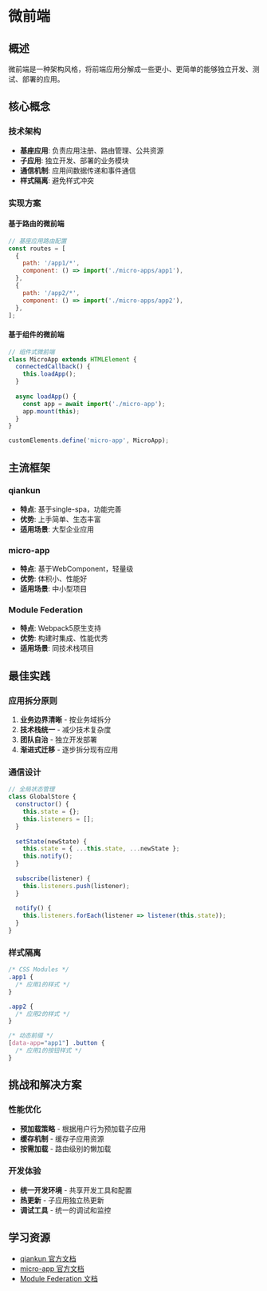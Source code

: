 # 微前端

## 概述

微前端是一种架构风格，将前端应用分解成一些更小、更简单的能够独立开发、测试、部署的应用。

## 核心概念

### 技术架构
- **基座应用**: 负责应用注册、路由管理、公共资源
- **子应用**: 独立开发、部署的业务模块
- **通信机制**: 应用间数据传递和事件通信
- **样式隔离**: 避免样式冲突

### 实现方案

#### 基于路由的微前端
```javascript
// 基座应用路由配置
const routes = [
  {
    path: '/app1/*',
    component: () => import('./micro-apps/app1'),
  },
  {
    path: '/app2/*', 
    component: () => import('./micro-apps/app2'),
  },
];
```

#### 基于组件的微前端
```javascript
// 组件式微前端
class MicroApp extends HTMLElement {
  connectedCallback() {
    this.loadApp();
  }
  
  async loadApp() {
    const app = await import('./micro-app');
    app.mount(this);
  }
}

customElements.define('micro-app', MicroApp);
```

## 主流框架

### qiankun
- **特点**: 基于single-spa，功能完善
- **优势**: 上手简单、生态丰富
- **适用场景**: 大型企业应用

### micro-app
- **特点**: 基于WebComponent，轻量级
- **优势**: 体积小、性能好
- **适用场景**: 中小型项目

### Module Federation
- **特点**: Webpack5原生支持
- **优势**: 构建时集成、性能优秀
- **适用场景**: 同技术栈项目

## 最佳实践

### 应用拆分原则
1. **业务边界清晰** - 按业务域拆分
2. **技术栈统一** - 减少技术复杂度
3. **团队自治** - 独立开发部署
4. **渐进式迁移** - 逐步拆分现有应用

### 通信设计
```javascript
// 全局状态管理
class GlobalStore {
  constructor() {
    this.state = {};
    this.listeners = [];
  }
  
  setState(newState) {
    this.state = { ...this.state, ...newState };
    this.notify();
  }
  
  subscribe(listener) {
    this.listeners.push(listener);
  }
  
  notify() {
    this.listeners.forEach(listener => listener(this.state));
  }
}
```

### 样式隔离
```css
/* CSS Modules */
.app1 {
  /* 应用1的样式 */
}

.app2 {
  /* 应用2的样式 */
}

/* 动态前缀 */
[data-app="app1"] .button {
  /* 应用1的按钮样式 */
}
```

## 挑战和解决方案

### 性能优化
- **预加载策略** - 根据用户行为预加载子应用
- **缓存机制** - 缓存子应用资源
- **按需加载** - 路由级别的懒加载

### 开发体验
- **统一开发环境** - 共享开发工具和配置
- **热更新** - 子应用独立热更新
- **调试工具** - 统一的调试和监控

## 学习资源

- [qiankun 官方文档](https://qiankun.umijs.org/)
- [micro-app 官方文档](https://micro-zoe.github.io/micro-app/)
- [Module Federation 文档](https://webpack.js.org/concepts/module-federation/) 